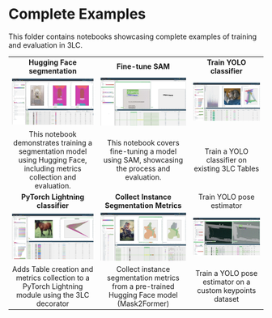 # Complete Examples

This folder contains notebooks showcasing complete examples of training and evaluation in 3LC.

|  |  |  |
|:----------:|:----------:|:----------:|
| **Hugging Face segmentation** | **Fine-tune SAM** | **Train YOLO classifier**  |
| [![hf-segmentation](../images/huggingface-segformer.jpg)](huggingface-segmentation-example.ipynb) | [![fine-tune-sam](../images/staver.jpg)](fine-tune-sam/1-create-sam-dataset.ipynb) | [![train-yolo](../images/train-yolo.jpg)](train-yolo-classifier.ipynb) |
| This notebook demonstrates training a segmentation model using Hugging Face, including metrics collection and evaluation. | This notebook covers fine-tuning a model using SAM, showcasing the process and evaluation. | Train a YOLO classifier on existing 3LC Tables |
| **PyTorch Lightning classifier** | **Collect Instance Segmentation Metrics** | Train YOLO pose estimator |
| [![lightning](../images/lightning.jpg)](pytorch-lightning-classification.ipynb) | [![instance-segmentation](../images/collect-segmentations.jpg)](collect-instance-segmentation-metrics.ipynb) | [![train-yolo-pose](../images/hrsc2016-ms-run.png)](train-yolo-pose.ipynb) |
| Adds Table creation and metrics collection to a PyTorch Lightning module using the 3LC decorator | Collect instance segmentation metrics from a pre-trained Hugging Face model (Mask2Former) | Train a YOLO pose estimator on a custom keypoints dataset |
